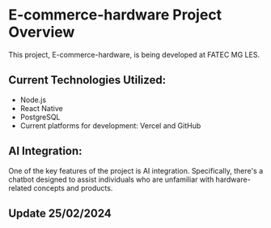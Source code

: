 # E-commerce-hardware Project Overview

This project, E-commerce-hardware, is being developed at FATEC MG LES.

## Current Technologies Utilized:
- Node.js
- React Native
- PostgreSQL
- Current platforms for development: Vercel and GitHub

## AI Integration:
One of the key features of the project is AI integration. Specifically, there's a chatbot designed to assist individuals who are unfamiliar with hardware-related concepts and products.

## Update 25/02/2024
